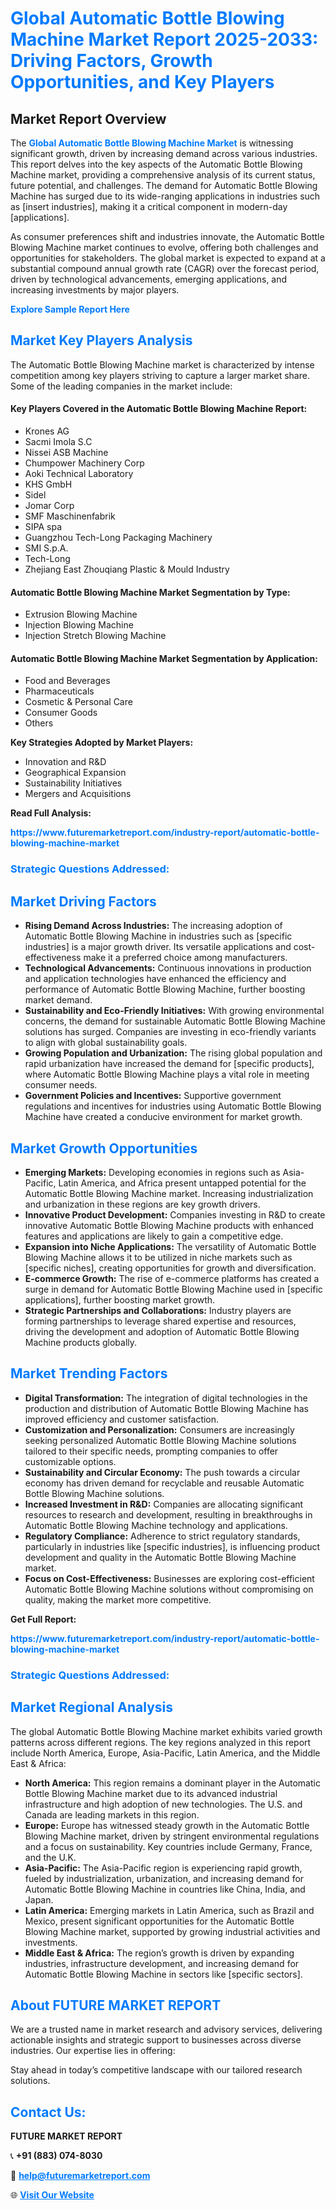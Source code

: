 <h1 style="color: #007BFF;">Global Automatic Bottle Blowing Machine Market Report 2025-2033: Driving Factors, Growth Opportunities, and Key Players</h1>

<section id="overview">
<h2>Market Report Overview</h2>
<p>The <a href="https://www.futuremarketreport.com/industry-report/automatic-bottle-blowing-machine-market" style="color: #007BFF; text-decoration: none;"><strong>Global Automatic Bottle Blowing Machine Market</strong></a> is witnessing significant growth, driven by increasing demand across various industries. This report delves into the key aspects of the Automatic Bottle Blowing Machine market, providing a comprehensive analysis of its current status, future potential, and challenges. The demand for Automatic Bottle Blowing Machine has surged due to its wide-ranging applications in industries such as [insert industries], making it a critical component in modern-day [applications].</p>
<p>As consumer preferences shift and industries innovate, the Automatic Bottle Blowing Machine market continues to evolve, offering both challenges and opportunities for stakeholders. The global market is expected to expand at a substantial compound annual growth rate (CAGR) over the forecast period, driven by technological advancements, emerging applications, and increasing investments by major players.</p>
</section>

<section id="overview">
<p><a href="https://www.futuremarketreport.com/request-sample/reportId=60251" style="color: #007BFF; text-decoration: none;"><strong>Explore Sample Report Here</strong></a></p>
</section>

<section id="key-players">
<h2 style="color: #007BFF;">Market Key Players Analysis</h2>
<p>The Automatic Bottle Blowing Machine market is characterized by intense competition among key players striving to capture a larger market share. Some of the leading companies in the market include:</p>
<h4>Key Players Covered in the Automatic Bottle Blowing Machine Report:</h4>
<ul><li>Krones AG</li><li>Sacmi Imola S.C</li><li>Nissei ASB Machine</li><li>Chumpower Machinery Corp</li><li>Aoki Technical Laboratory</li><li>KHS GmbH</li><li>Sidel</li><li>Jomar Corp</li><li>SMF Maschinenfabrik</li><li>SIPA spa</li><li>Guangzhou Tech-Long Packaging Machinery</li><li>SMI S.p.A.</li><li>Tech-Long</li><li>Zhejiang East Zhouqiang Plastic &amp; Mould Industry</li></ul>
<h4>Automatic Bottle Blowing Machine Market Segmentation by Type:</h4>
<ul><li>Extrusion Blowing Machine</li><li>Injection Blowing Machine</li><li>Injection Stretch Blowing Machine</li></ul>

<h4>Automatic Bottle Blowing Machine Market Segmentation by Application:</h4>
<ul><li>Food and Beverages</li><li>Pharmaceuticals</li><li>Cosmetic &amp; Personal Care</li><li>Consumer Goods</li><li>Others</li></ul>
<p><strong>Key Strategies Adopted by Market Players:</strong></p>
<ul>
<li>Innovation and R&D</li>
<li>Geographical Expansion</li>
<li>Sustainability Initiatives</li>
<li>Mergers and Acquisitions</li>
</ul>
</section>

<section>
<p><strong>Read Full Analysis: </strong></p><a href="https://www.futuremarketreport.com/industry-report/automatic-bottle-blowing-machine-market" style="color: #007BFF; text-decoration: none;"><strong>https://www.futuremarketreport.com/industry-report/automatic-bottle-blowing-machine-market</strong></a>
<h3 style="color: #007BFF;">Strategic Questions Addressed:</h3>
</section>

<section id="driving-factors">
<h2 style="color: #007BFF;">Market Driving Factors</h2>
<ul>
<li><strong>Rising Demand Across Industries:</strong> The increasing adoption of Automatic Bottle Blowing Machine in industries such as [specific industries] is a major growth driver. Its versatile applications and cost-effectiveness make it a preferred choice among manufacturers.</li>
<li><strong>Technological Advancements:</strong> Continuous innovations in production and application technologies have enhanced the efficiency and performance of Automatic Bottle Blowing Machine, further boosting market demand.</li>
<li><strong>Sustainability and Eco-Friendly Initiatives:</strong> With growing environmental concerns, the demand for sustainable Automatic Bottle Blowing Machine solutions has surged. Companies are investing in eco-friendly variants to align with global sustainability goals.</li>
<li><strong>Growing Population and Urbanization:</strong> The rising global population and rapid urbanization have increased the demand for [specific products], where Automatic Bottle Blowing Machine plays a vital role in meeting consumer needs.</li>
<li><strong>Government Policies and Incentives:</strong> Supportive government regulations and incentives for industries using Automatic Bottle Blowing Machine have created a conducive environment for market growth.</li>
</ul>
</section>

<section id="growth-opportunities">
<h2 style="color: #007BFF;">Market Growth Opportunities</h2>
<ul>
<li><strong>Emerging Markets:</strong> Developing economies in regions such as Asia-Pacific, Latin America, and Africa present untapped potential for the Automatic Bottle Blowing Machine market. Increasing industrialization and urbanization in these regions are key growth drivers.</li>
<li><strong>Innovative Product Development:</strong> Companies investing in R&D to create innovative Automatic Bottle Blowing Machine products with enhanced features and applications are likely to gain a competitive edge.</li>
<li><strong>Expansion into Niche Applications:</strong> The versatility of Automatic Bottle Blowing Machine allows it to be utilized in niche markets such as [specific niches], creating opportunities for growth and diversification.</li>
<li><strong>E-commerce Growth:</strong> The rise of e-commerce platforms has created a surge in demand for Automatic Bottle Blowing Machine used in [specific applications], further boosting market growth.</li>
<li><strong>Strategic Partnerships and Collaborations:</strong> Industry players are forming partnerships to leverage shared expertise and resources, driving the development and adoption of Automatic Bottle Blowing Machine products globally.</li>
</ul>
</section>

<section id="trending-factors">
<h2 style="color: #007BFF;">Market Trending Factors</h2>
<ul>
<li><strong>Digital Transformation:</strong> The integration of digital technologies in the production and distribution of Automatic Bottle Blowing Machine has improved efficiency and customer satisfaction.</li>
<li><strong>Customization and Personalization:</strong> Consumers are increasingly seeking personalized Automatic Bottle Blowing Machine solutions tailored to their specific needs, prompting companies to offer customizable options.</li>
<li><strong>Sustainability and Circular Economy:</strong> The push towards a circular economy has driven demand for recyclable and reusable Automatic Bottle Blowing Machine solutions.</li>
<li><strong>Increased Investment in R&D:</strong> Companies are allocating significant resources to research and development, resulting in breakthroughs in Automatic Bottle Blowing Machine technology and applications.</li>
<li><strong>Regulatory Compliance:</strong> Adherence to strict regulatory standards, particularly in industries like [specific industries], is influencing product development and quality in the Automatic Bottle Blowing Machine market.</li>
<li><strong>Focus on Cost-Effectiveness:</strong> Businesses are exploring cost-efficient Automatic Bottle Blowing Machine solutions without compromising on quality, making the market more competitive.</li>
</ul>
</section>

<section>
<p><strong>Get Full Report: </strong></p><a href="https://www.futuremarketreport.com/industry-report/automatic-bottle-blowing-machine-market" style="color: #007BFF; text-decoration: none;"><strong>https://www.futuremarketreport.com/industry-report/automatic-bottle-blowing-machine-market</strong></a>
<h3 style="color: #007BFF;">Strategic Questions Addressed:</h3>
</section>


<section id="regional-analysis">
<h2 style="color: #007BFF;">Market Regional Analysis</h2>
<p>The global Automatic Bottle Blowing Machine market exhibits varied growth patterns across different regions. The key regions analyzed in this report include North America, Europe, Asia-Pacific, Latin America, and the Middle East & Africa:</p>
<ul>
<li><strong>North America:</strong> This region remains a dominant player in the Automatic Bottle Blowing Machine market due to its advanced industrial infrastructure and high adoption of new technologies. The U.S. and Canada are leading markets in this region.</li>
<li><strong>Europe:</strong> Europe has witnessed steady growth in the Automatic Bottle Blowing Machine market, driven by stringent environmental regulations and a focus on sustainability. Key countries include Germany, France, and the U.K.</li>
<li><strong>Asia-Pacific:</strong> The Asia-Pacific region is experiencing rapid growth, fueled by industrialization, urbanization, and increasing demand for Automatic Bottle Blowing Machine in countries like China, India, and Japan.</li>
<li><strong>Latin America:</strong> Emerging markets in Latin America, such as Brazil and Mexico, present significant opportunities for the Automatic Bottle Blowing Machine market, supported by growing industrial activities and investments.</li>
<li><strong>Middle East & Africa:</strong> The region’s growth is driven by expanding industries, infrastructure development, and increasing demand for Automatic Bottle Blowing Machine in sectors like [specific sectors].</li>
</ul>
</section>

<footer>
<h2 style="color: #007BFF;">About FUTURE MARKET REPORT</h2>
<p>We are a trusted name in market research and advisory services, delivering actionable insights and strategic support to businesses across diverse industries. Our expertise lies in offering:</p>

<p>Stay ahead in today’s competitive landscape with our tailored research solutions.</p>

<h2 style="color: #007BFF;">Contact Us:</h2>
<p><strong>FUTURE MARKET REPORT</strong></p>
<p>📞 <strong>+91 (883) 074-8030</strong></p>
<p>📧 <strong><a href="mailto:help@futuremarketreport.com" style="color: #007BFF;">help@futuremarketreport.com</a></strong></p>
<p>🌐 <strong><a href="https://www.futuremarketreport.com/" style="color: #007BFF;">Visit Our Website</a></strong></p>
</footer>